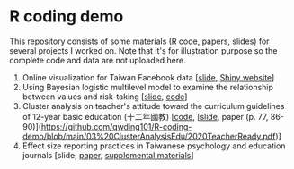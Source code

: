 # R coding demo
This repository consists of some materials (R code, papers, slides) for several projects I worked on. Note that it's for illustration purpose so the complete code and data are not uploaded here.

1. Online visualization for Taiwan Facebook data [[slide](https://github.com/qwding101/R-coding-demo/blob/main/01%20FBIssueAnalysis/2016FBissueAnalysis.pdf), [Shiny website](https://rayrdemo.shinyapps.io/DSRshiny_upload/)]
2. Using Bayesian logistic multilevel model to examine the relationship between values and risk-taking [[slide](https://github.com/qwding101/R-coding-demo/blob/main/02%20BayesianLogistic/ValueAndRisktaking.pdf), [code](https://github.com/qwding101/R-coding-demo/tree/main/02%20BayesianLogistic)]
3. Cluster analysis on teacher's attitude toward the curriculum guidelines of 12-year basic education (十二年國教) [[code](https://github.com/qwding101/R-coding-demo/blob/main/03%20ClusterAnalysisEdu/ClusterAnalysisTeacher.Rmd), [[slide](https://github.com/qwding101/R-coding-demo/blob/main/03%20ClusterAnalysisEdu/2020TeacherReady_slide.pdf), paper (p. 77, 86-90)](https://github.com/qwding101/R-coding-demo/blob/main/03%20ClusterAnalysisEdu/2020TeacherReady.pdf)]
4. Effect size reporting practices in Taiwanese psychology and education journals [slide, [paper](https://github.com/qwding101/R-coding-demo/blob/main/04%20EffectSize/ESreview_paper.pdf), [supplemental  materials](https://osf.io/n69xs/)]
